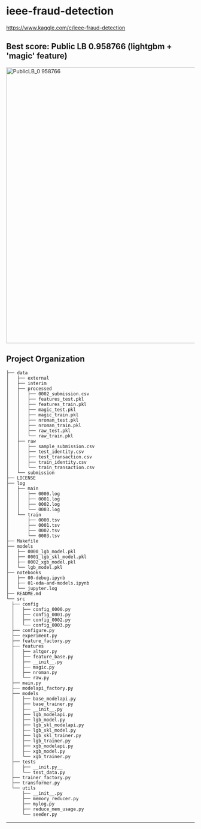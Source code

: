 ieee-fraud-detection
==============================

https://www.kaggle.com/c/ieee-fraud-detection

Best score: Public LB 0.958766 (lightgbm + 'magic' feature)
------------
<img width="735" alt="PublicLB_0 958766" src="https://user-images.githubusercontent.com/24473602/71526678-53806280-291b-11ea-9b76-6db07546fc17.png">

Project Organization
------------
    ├── data  
    │   ├── external  
    │   ├── interim  
    │   ├── processed  
    │   │   ├── 0002_submission.csv  
    │   │   ├── features_test.pkl  
    │   │   ├── features_train.pkl  
    │   │   ├── magic_test.pkl  
    │   │   ├── magic_train.pkl  
    │   │   ├── nroman_test.pkl  
    │   │   ├── nroman_train.pkl  
    │   │   ├── raw_test.pkl  
    │   │   └── raw_train.pkl  
    │   ├── raw  
    │   │   ├── sample_submission.csv  
    │   │   ├── test_identity.csv  
    │   │   ├── test_transaction.csv  
    │   │   ├── train_identity.csv  
    │   │   └── train_transaction.csv  
    │   └── submission  
    ├── LICENSE  
    ├── log  
    │   ├── main  
    │   │   ├── 0000.log  
    │   │   ├── 0001.log  
    │   │   ├── 0002.log  
    │   │   └── 0003.log  
    │   └── train  
    │       ├── 0000.tsv  
    │       ├── 0001.tsv  
    │       ├── 0002.tsv  
    │       └── 0003.tsv  
    ├── Makefile  
    ├── models  
    │   ├── 0000_lgb_model.pkl  
    │   ├── 0001_lgb_skl_model.pkl  
    │   ├── 0002_xgb_model.pkl  
    │   └── lgb_model.pkl  
    ├── notebooks  
    │   ├── 00-debug.ipynb  
    │   ├── 01-eda-and-models.ipynb  
    │   └── jupyter.log  
    ├── README.md  
    └── src  
      ├── config  
      │   ├── config_0000.py  
      │   ├── config_0001.py  
      │   ├── config_0002.py  
      │   └── config_0003.py  
      ├── configure.py  
      ├── experiment.py  
      ├── feature_factory.py  
      ├── features  
      │   ├── altgor.py  
      │   ├── feature_base.py  
      │   ├── __init__.py  
      │   ├── magic.py  
      │   ├── nroman.py  
      │   └── raw.py  
      ├── main.py  
      ├── modelapi_factory.py  
      ├── models  
      │   ├── base_modelapi.py  
      │   ├── base_trainer.py  
      │   ├── __init__.py  
      │   ├── lgb_modelapi.py  
      │   ├── lgb_model.py  
      │   ├── lgb_skl_modelapi.py  
      │   ├── lgb_skl_model.py  
      │   ├── lgb_skl_trainer.py  
      │   ├── lgb_trainer.py  
      │   ├── xgb_modelapi.py  
      │   ├── xgb_model.py  
      │   └── xgb_trainer.py  
      ├── tests  
      │   ├── __init.py__  
      │   └── test_data.py  
      ├── trainer_factory.py  
      ├── transformer.py  
      └── utils  
          ├── __init__.py  
          ├── memory_reducer.py  
          ├── mylog.py  
          ├── reduce_mem_usage.py  
          └── seeder.py  

--------
